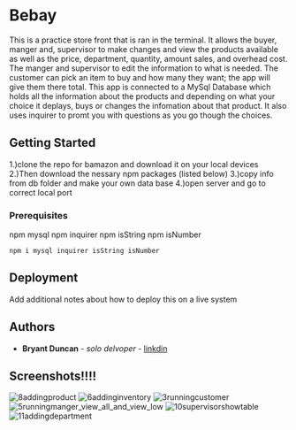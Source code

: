 # Bebay

This is a practice store front that is ran in the terminal. It allows the buyer, manger and, supervisor to make changes and view the products available as well as the price, department, quantity, amount sales, and overhead cost. The manger and supervisor to edit the information to what is needed. The customer can pick an item to buy and how many they want; the app will give them there total. This app is connected to a MySql Database which holds all the information about the products and depending on what your choice it deplays, buys or changes the infomation about that product. It also uses inquirer to promt you with questions as you go though the choices.     


## Getting Started

1.)clone the repo for bamazon and download it on your local devices
2.)Then download the nessary npm packages (listed below)
3.)copy info from db folder and make your own data base 
4.)open server and go to correct local port 

### Prerequisites

npm mysql 
npm inquirer
npm isString
npm isNumber 

```
npm i mysql inquirer isString isNumber 
```

## Deployment

Add additional notes about how to deploy this on a live system

## Authors

* **Bryant Duncan** - *solo delvoper* - [linkdin](https://www.linkedin.com/in/bryant-duncan/)

## Screenshots!!!!
![8addingproduct](https://user-images.githubusercontent.com/31356925/39390643-621fc470-4a4c-11e8-8b1c-c0c41f5d55f2.png)
![6addinginventory](https://user-images.githubusercontent.com/31356925/39390642-5ffc4cea-4a4c-11e8-9396-8b57d0f72c70.png)
![3runningcustomer](https://user-images.githubusercontent.com/31356925/39390649-6ea76e50-4a4c-11e8-8d37-0e5e929cc05d.png)
![5runningmanger_view_all_and_view_low](https://user-images.githubusercontent.com/31356925/39390650-70502710-4a4c-11e8-8a6e-698530286abc.png)
![10supervisorshowtable](https://user-images.githubusercontent.com/31356925/39390644-65497c54-4a4c-11e8-8ef1-d3da9f51a040.png)
![11addingdepartment](https://user-images.githubusercontent.com/31356925/39390647-67a991b4-4a4c-11e8-9e22-10b7b05d388d.png)
